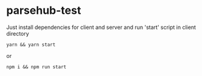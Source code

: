 # parsehub-test

Just install dependencies for client and server and run 'start' script in client directory

```shell
yarn && yarn start
```

or

```shell
npm i && npm run start
```
